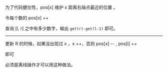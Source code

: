 为了代码健壮性，pos[x] 维护 x 距离右端点最近的位置 。

令每个数的 pos[x] ++

查询 [l, r] 之中有多少数字，输出 `get(r)-get(l-1)` 即可。

---

更新 R 的时候，如果没出现过 x ，x ++，否则 pos[x] -- , pos[i] ++

即可

必须是离线操作才可以用这种做法。


